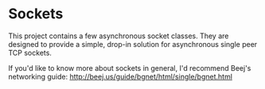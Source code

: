 # Sockets

This project contains a few asynchronous socket classes. 
They are designed to provide a simple, drop-in solution for asynchronous single peer TCP sockets.

If you'd like to know more about sockets in general, I'd recommend Beej's networking guide:
http://beej.us/guide/bgnet/html/single/bgnet.html
